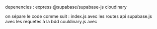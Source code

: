 depenencies :
express
@supabase/supabase-js
cloudinary

on sépare le code comme suit : 
index.js avec les routes api
supabase.js avec les requetes à la bdd
couldinary.js avec